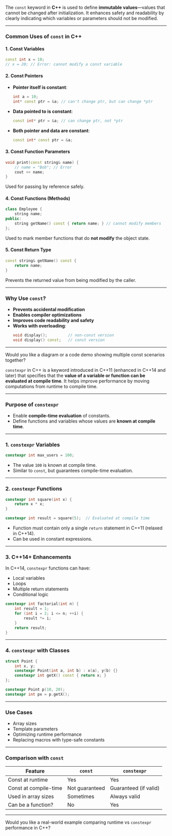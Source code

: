 The `const` keyword in **C++** is used to define **immutable values**—values that cannot be changed after initialization. It enhances safety and readability by clearly indicating which variables or parameters should not be modified.

---

### **Common Uses of `const` in C++**

#### 1. **Const Variables**
```cpp
const int x = 10;
// x = 20; // Error: cannot modify a const variable
```

#### 2. **Const Pointers**
- **Pointer itself is constant**:
  ```cpp
  int a = 10;
  int* const ptr = &a; // can't change ptr, but can change *ptr
  ```
- **Data pointed to is constant**:
  ```cpp
  const int* ptr = &a; // can change ptr, not *ptr
  ```
- **Both pointer and data are constant**:
  ```cpp
  const int* const ptr = &a;
  ```

#### 3. **Const Function Parameters**
```cpp
void print(const string& name) {
    // name = "Bob"; // Error
    cout << name;
}
```
Used for passing by reference safely.

#### 4. **Const Functions (Methods)**
```cpp
class Employee {
    string name;
public:
    string getName() const { return name; } // cannot modify members
};
```
Used to mark member functions that do **not modify** the object state.

#### 5. **Const Return Type**
```cpp
const string& getName() const {
    return name;
}
```
Prevents the returned value from being modified by the caller.

---

### **Why Use `const`?**

- **Prevents accidental modification**
- **Enables compiler optimizations**
- **Improves code readability and safety**
- **Works with overloading**:
  ```cpp
  void display();         // non-const version
  void display() const;   // const version
  ```

---

Would you like a diagram or a code demo showing multiple const scenarios together?


`constexpr` in C++ is a keyword introduced in C++11 (enhanced in C++14 and later) that specifies that the **value of a variable or function can be evaluated at compile time**. It helps improve performance by moving computations from runtime to compile time.

---

### **Purpose of `constexpr`**
- Enable **compile-time evaluation** of constants.
- Define functions and variables whose values are **known at compile time**.

---

### **1. `constexpr` Variables**

```cpp
constexpr int max_users = 100;
```

- The value `100` is known at compile time.
- Similar to `const`, but guarantees compile-time evaluation.

---

### **2. `constexpr` Functions**

```cpp
constexpr int square(int x) {
    return x * x;
}

constexpr int result = square(5);  // Evaluated at compile time
```

- Function must contain only a single `return` statement in C++11 (relaxed in C++14).
- Can be used in constant expressions.

---

### **3. C++14+ Enhancements**

In C++14, `constexpr` functions can have:
- Local variables
- Loops
- Multiple return statements
- Conditional logic

```cpp
constexpr int factorial(int n) {
    int result = 1;
    for (int i = 2; i <= n; ++i) {
        result *= i;
    }
    return result;
}
```

---

### **4. `constexpr` with Classes**

```cpp
struct Point {
    int x, y;
    constexpr Point(int a, int b) : x(a), y(b) {}
    constexpr int getX() const { return x; }
};

constexpr Point p(10, 20);
constexpr int px = p.getX();
```

---

### **Use Cases**
- Array sizes
- Template parameters
- Optimizing runtime performance
- Replacing macros with type-safe constants

---

### **Comparison with `const`**
| Feature         | `const`             | `constexpr`             |
|----------------|---------------------|--------------------------|
| Const at runtime | Yes               | Yes                      |
| Const at compile-time | Not guaranteed | Guaranteed (if valid)   |
| Used in array sizes | Sometimes        | Always valid             |
| Can be a function?  | No               | Yes                      |

---

Would you like a real-world example comparing runtime vs `constexpr` performance in C++?